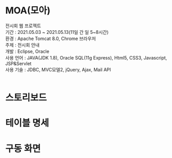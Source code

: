 # MOA(모아)
전시회 웹 프로젝트 <br>
기간 : 2021.05.03 ~ 2021.05.13(11일 간 일 5~8시간) <br>
환경 : Apache Tomcat 8.0, Chrome 브라우저 <br>
주제 : 전시회 안내 <br>
개발 : Eclipse, Oracle <br>
사용 언어 : JAVA(JDK 1.8), Oracle SQL(11g Express), Html5, CSS3, Javascript, JSP&Servlet <br>
사용 기술 : JDBC, MVC모델2, jQuery, Ajax, Mail API <br><br>

# 스토리보드

# 테이블 명세

# 구동 화면
